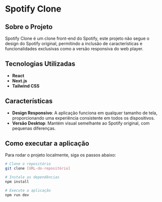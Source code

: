 # Spotify Clone

## Sobre o Projeto

Spotify Clone é um clone front-end do Spotify, este projeto não segue o design do Spotify original, permitindo a inclusão de características e funcionalidades exclusivas como a versão responsiva do web player.

## Tecnologias Utilizadas

- **React**
- **Next.js**
- **Tailwind CSS**

## Características

- **Design Responsivo**: A aplicação funciona em qualquer tamanho de tela, proporcionando uma experiência consistente em todos os dispositivos.
- **Versão Desktop**: Mantém visual semelhante ao Spotify original, com pequenas diferenças.

## Como executar a aplicação

Para rodar o projeto localmente, siga os passos abaixo:

```bash
# Clone o repositório
git clone [URL-do-repositório]

# Instale as dependências
npm install

# Execute a aplicação
npm run dev
```
